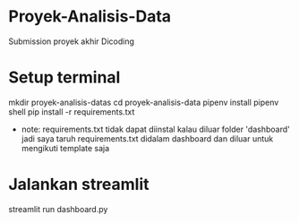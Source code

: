 # Proyek-Analisis-Data
Submission proyek akhir Dicoding

# Setup terminal
mkdir proyek-analisis-datas
cd proyek-analisis-data
pipenv install
pipenv shell
pip install -r requirements.txt

- note: requirements.txt tidak dapat diinstal kalau diluar folder 'dashboard' jadi saya taruh requirements.txt didalam dashboard dan diluar untuk mengikuti template saja

# Jalankan streamlit
streamlit run dashboard.py
